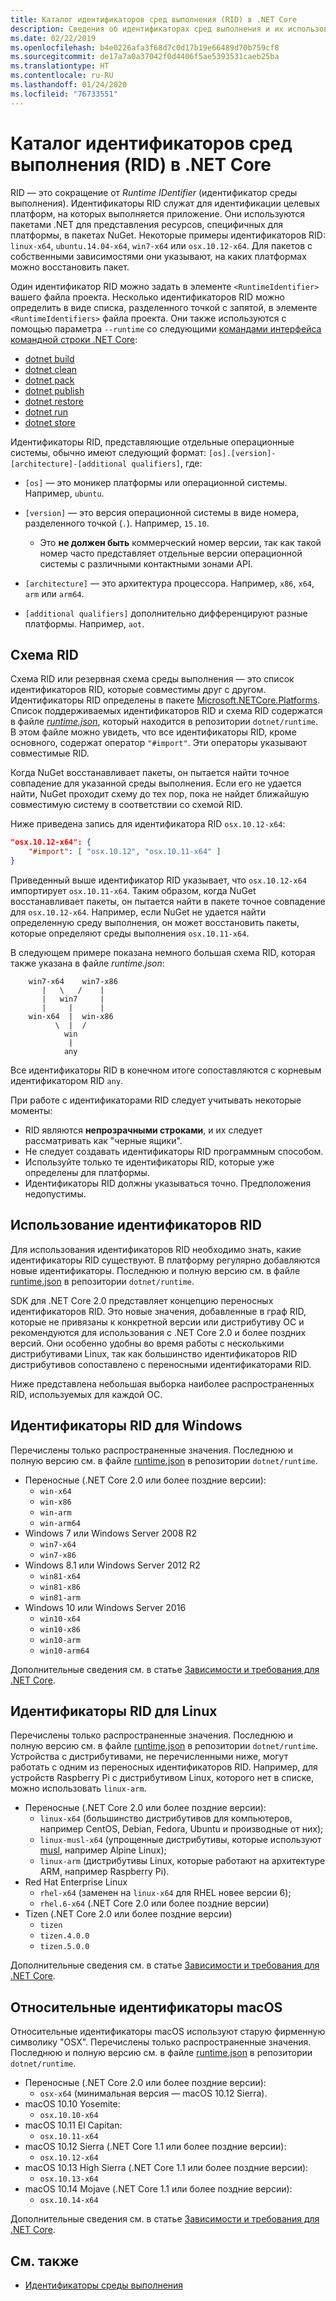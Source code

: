 ```yaml
---
title: Каталог идентификаторов сред выполнения (RID) в .NET Core
description: Сведения об идентификаторах сред выполнения и их использовании в .NET Core.
ms.date: 02/22/2019
ms.openlocfilehash: b4e0226afa3f68d7c0d17b19e66489d70b759cf8
ms.sourcegitcommit: de17a7a0a37042f0d4406f5ae5393531caeb25ba
ms.translationtype: HT
ms.contentlocale: ru-RU
ms.lasthandoff: 01/24/2020
ms.locfileid: "76733551"
---
```

# <a name="net-core-rid-catalog"></a>Каталог идентификаторов сред выполнения (RID) в .NET Core

RID — это сокращение от *Runtime IDentifier* (идентификатор среды выполнения). Идентификаторы RID служат для идентификации целевых платформ, на которых выполняется приложение.
Они используются пакетами .NET для представления ресурсов, специфичных для платформы, в пакетах NuGet. Некоторые примеры идентификаторов RID: `linux-x64`, `ubuntu.14.04-x64`, `win7-x64` или `osx.10.12-x64`.
Для пакетов с собственными зависимостями они указывают, на каких платформах можно восстановить пакет.

Один идентификатор RID можно задать в элементе `<RuntimeIdentifier>` вашего файла проекта. Несколько идентификаторов RID можно определить в виде списка, разделенного точкой с запятой, в элементе `<RuntimeIdentifiers>` файла проекта. Они также используются с помощью параметра `--runtime` со следующими [командами интерфейса командной строки .NET Core](./tools/index.md):

- [dotnet build](./tools/dotnet-build.md)
- [dotnet clean](./tools/dotnet-clean.md)
- [dotnet pack](./tools/dotnet-pack.md)
- [dotnet publish](./tools/dotnet-publish.md)
- [dotnet restore](./tools/dotnet-restore.md)
- [dotnet run](./tools/dotnet-run.md)
- [dotnet store](./tools/dotnet-store.md)

Идентификаторы RID, представляющие отдельные операционные системы, обычно имеют следующий формат: `[os].[version]-[architecture]-[additional qualifiers]`, где:

- `[os]` — это моникер платформы или операционной системы. Например, `ubuntu`.

- `[version]` — это версия операционной системы в виде номера, разделенного точкой (`.`). Например, `15.10`.

  - Это **не должен быть** коммерческий номер версии, так как такой номер часто представляет отдельные версии операционной системы с различными контактными зонами API.

- `[architecture]` — это архитектура процессора. Например, `x86`, `x64`, `arm` или `arm64`.

- `[additional qualifiers]` дополнительно дифференцируют разные платформы. Например, `aot`.

## <a name="rid-graph"></a>Схема RID

Схема RID или резервная схема среды выполнения — это список идентификаторов RID, которые совместимы друг с другом. Идентификаторы RID определены в пакете [Microsoft.NETCore.Platforms](https://www.nuget.org/packages/Microsoft.NETCore.Platforms/). Список поддерживаемых идентификаторов RID и схема RID содержатся в файле [*runtime.json*](https://github.com/dotnet/runtime/blob/master/src/libraries/pkg/Microsoft.NETCore.Platforms/runtime.json), который находится в репозитории `dotnet/runtime`. В этом файле можно увидеть, что все идентификаторы RID, кроме основного, содержат оператор `"#import"`. Эти операторы указывают совместимые RID.

Когда NuGet восстанавливает пакеты, он пытается найти точное совпадение для указанной среды выполнения.
Если его не удается найти, NuGet проходит схему до тех пор, пока не найдет ближайшую совместимую систему в соответствии со схемой RID.

Ниже приведена запись для идентификатора RID `osx.10.12-x64`:

```json
"osx.10.12-x64": {
    "#import": [ "osx.10.12", "osx.10.11-x64" ]
}
```

Приведенный выше идентификатор RID указывает, что `osx.10.12-x64` импортирует `osx.10.11-x64`. Таким образом, когда NuGet восстанавливает пакеты, он пытается найти в пакете точное совпадение для `osx.10.12-x64`. Например, если NuGet не удается найти определенную среду выполнения, он может восстановить пакеты, которые определяют среды выполнения `osx.10.11-x64`.

В следующем примере показана немного большая схема RID, которая также указана в файле *runtime.json*:

```
    win7-x64    win7-x86
       |   \   /    |
       |   win7     |
       |     |      |
    win-x64  |  win-x86
          \  |  /
            win
             |
            any
```

Все идентификаторы RID в конечном итоге сопоставляются с корневым идентификатором RID `any`.

При работе с идентификаторами RID следует учитывать некоторые моменты:

- RID являются **непрозрачными строками**, и их следует рассматривать как "черные ящики".
- Не следует создавать идентификаторы RID программным способом.
- Используйте только те идентификаторы RID, которые уже определены для платформы.
- Идентификаторы RID должны указываться точно. Предположения недопустимы.

## <a name="using-rids"></a>Использование идентификаторов RID

Для использования идентификаторов RID необходимо знать, какие идентификаторы RID существуют. В платформу регулярно добавляются новые идентификаторы.
Последнюю и полную версию см. в файле [runtime.json](https://github.com/dotnet/runtime/blob/master/src/libraries/pkg/Microsoft.NETCore.Platforms/runtime.json) в репозитории `dotnet/runtime`.

SDK для .NET Core 2.0 представляет концепцию переносных идентификаторов RID. Это новые значения, добавленные в граф RID, которые не привязаны к конкретной версии или дистрибутиву ОС и рекомендуются для использования с .NET Core 2.0 и более поздних версий. Они особенно удобны во время работы с несколькими дистрибутивами Linux, так как большинство идентификаторов RID дистрибутивов сопоставлено с переносными идентификаторами RID.

Ниже представлена небольшая выборка наиболее распространенных RID, используемых для каждой ОС.

## <a name="windows-rids"></a>Идентификаторы RID для Windows

Перечислены только распространенные значения. Последнюю и полную версию см. в файле [runtime.json](https://github.com/dotnet/runtime/blob/master/src/libraries/pkg/Microsoft.NETCore.Platforms/runtime.json) в репозитории `dotnet/runtime`.

- Переносные (.NET Core 2.0 или более поздние версии):
  - `win-x64`
  - `win-x86`
  - `win-arm`
  - `win-arm64`
- Windows 7 или Windows Server 2008 R2
  - `win7-x64`
  - `win7-x86`
- Windows 8.1 или Windows Server 2012 R2
  - `win81-x64`
  - `win81-x86`
  - `win81-arm`
- Windows 10 или Windows Server 2016
  - `win10-x64`
  - `win10-x86`
  - `win10-arm`
  - `win10-arm64`

Дополнительные сведения см. в статье [Зависимости и требования для .NET Core](install/dependencies.md?tabs=netcore30&pivots=os-windows).

## <a name="linux-rids"></a>Идентификаторы RID для Linux

Перечислены только распространенные значения. Последнюю и полную версию см. в файле [runtime.json](https://github.com/dotnet/runtime/blob/master/src/libraries/pkg/Microsoft.NETCore.Platforms/runtime.json) в репозитории `dotnet/runtime`. Устройства с дистрибутивами, не перечисленными ниже, могут работать с одним из переносных идентификаторов RID. Например, для устройств Raspberry Pi с дистрибутивом Linux, которого нет в списке, можно использовать `linux-arm`.

- Переносные (.NET Core 2.0 или более поздние версии):
  - `linux-x64` (большинство дистрибутивов для компьютеров, например CentOS, Debian, Fedora, Ubuntu и производные от них);
  - `linux-musl-x64` (упрощенные дистрибутивы, которые используют [musl](https://wiki.musl-libc.org/projects-using-musl.html), например Alpine Linux);
  - `linux-arm` (дистрибутивы Linux, которые работают на архитектуре ARM, например Raspberry Pi).
- Red Hat Enterprise Linux
  - `rhel-x64` (заменен на `linux-x64` для RHEL новее версии 6);
  - `rhel.6-x64` (.NET Core 2.0 или более поздние версии)
- Tizen (.NET Core 2.0 или более поздние версии)
  - `tizen`
  - `tizen.4.0.0`
  - `tizen.5.0.0`

Дополнительные сведения см. в статье [Зависимости и требования для .NET Core](install/dependencies.md?tabs=netcore30&pivots=os-linux).

## <a name="macos-rids"></a>Относительные идентификаторы macOS

Относительные идентификаторы macOS используют старую фирменную символику "OSX". Перечислены только распространенные значения. Последнюю и полную версию см. в файле [runtime.json](https://github.com/dotnet/runtime/blob/master/src/libraries/pkg/Microsoft.NETCore.Platforms/runtime.json) в репозитории `dotnet/runtime`.

- Переносные (.NET Core 2.0 или более поздние версии):
  - `osx-x64` (минимальная версия — macOS 10.12 Sierra).
- macOS 10.10 Yosemite:
  - `osx.10.10-x64`
- macOS 10.11 El Capitan:
  - `osx.10.11-x64`
- macOS 10.12 Sierra (.NET Core 1.1 или более поздние версии):
  - `osx.10.12-x64`
- macOS 10.13 High Sierra (.NET Core 1.1 или более поздние версии):
  - `osx.10.13-x64`
- macOS 10.14 Mojave (.NET Core 1.1 или более поздние версии):
  - `osx.10.14-x64`

Дополнительные сведения см. в статье [Зависимости и требования для .NET Core](install/dependencies.md?tabs=netcore30&pivots=os-macos).

## <a name="see-also"></a>См. также

- [Идентификаторы среды выполнения](https://github.com/dotnet/runtime/blob/master/src/libraries/pkg/Microsoft.NETCore.Platforms/readme.md)
